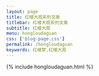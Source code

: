 ```yaml
---
layout: page
title: 红楼大观系列文章
titlebar: 红楼大观系列文章
subtitle: 红楼大观
menu: hongloudaguan
css: ['blog-page.css']
permalink: /hongloudaguan
keywords: 红楼梦,红楼大观
---
```

{% include hongloudaguan.html %}